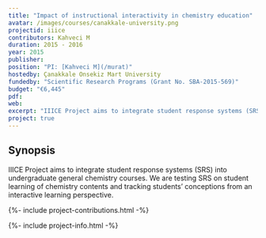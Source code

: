 ```yaml
---
title: "Impact of instructional interactivity in chemistry education"
avatar: /images/courses/canakkale-university.png
projectid: iiice
contributors: Kahveci M
duration: 2015 - 2016
year: 2015
publisher:
position: "PI: [Kahveci M](/murat)"
hostedby: Çanakkale Onsekiz Mart University
fundedby: "Scientific Research Programs (Grant No. SBA-2015-569)"
budget: "€6,445"
pdf:
web:
excerpt: "IIICE Project aims to integrate student response systems (SRS) into undergraduate general chemistry courses."
project: true
---
```


## Synopsis

IIICE Project aims to integrate student response systems (SRS) into undergraduate general chemistry courses. We are testing SRS on student learning of chemistry contents and tracking students’ conceptions from an interactive learning perspective.

{%- include project-contributions.html -%}

{%- include project-info.html -%}